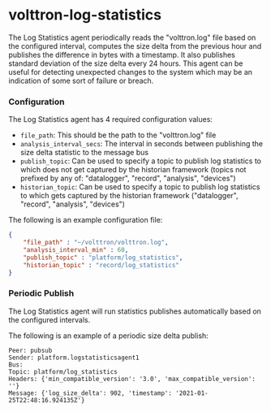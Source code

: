 # volttron-log-statistics

The Log Statistics agent periodically reads the "volttron.log" file based on the configured interval, computes the size 
delta from the previous hour and publishes the difference in bytes with a timestamp.  It also publishes standard 
deviation of the size delta every 24 hours.  This agent can be useful for detecting unexpected changes to the system 
which may be an indication of some sort of failure or breach.


### Configuration

The Log Statistics agent has 4 required configuration values:

- `file_path`:  This should be the path to the "volttron.log" file
- `analysis_interval_secs`:  The interval in seconds between publishing the size delta statistic to the message bus
- `publish_topic`:  Can be used to specify a topic to publish log statistics to which does not get captured by the 
  historian framework (topics not prefixed by any of: "datalogger", "record", "analysis", "devices")
- `historian_topic`:  Can be used to specify a topic to publish log statistics to which gets captured by the 
  historian framework ("datalogger", "record", "analysis", "devices")

The following is an example configuration file:

```json
{
    "file_path" : "~/volttron/volttron.log",
    "analysis_interval_min" : 60,
    "publish_topic" : "platform/log_statistics",
    "historian_topic" : "record/log_statistics"
}
```


### Periodic Publish

The Log Statistics agent will run statistics publishes automatically based on the configured intervals.

The following is an example of a periodic size delta publish:

```
Peer: pubsub
Sender: platform.logstatisticsagent1
Bus:
Topic: platform/log_statistics
Headers: {'min_compatible_version': '3.0', 'max_compatible_version': ''}
Message: {'log_size_delta': 902, 'timestamp': '2021-01-25T22:48:16.924135Z'}
```